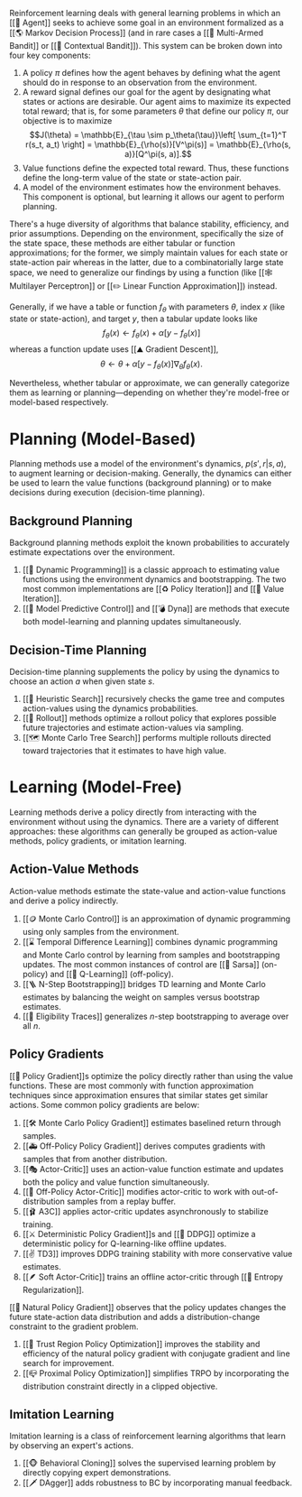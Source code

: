 Reinforcement learning deals with general learning problems in which an [[🧸 Agent]] seeks to achieve some goal in an environment formalized as a [[🌎 Markov Decision Process]] (and in rare cases a [[🎰 Multi-Armed Bandit]] or [[📖 Contextual Bandit]]). This system can be broken down into four key components:
1. A policy $\pi$ defines how the agent behaves by defining what the agent should do in response to an observation from the environment.
2. A reward signal defines our goal for the agent by designating what states or actions are desirable. Our agent aims to maximize its expected total reward; that is, for some parameters $\theta$ that define our policy $\pi$, our objective is to maximize $$J(\theta) = \mathbb{E}_{\tau \sim p_\theta(\tau)}\left[ \sum_{t=1}^T r(s_t, a_t) \right] = \mathbb{E}_{\rho(s)}[V^\pi(s)] = \mathbb{E}_{\rho(s, a)}[Q^\pi(s, a)].$$
3. Value functions define the expected total reward. Thus, these functions define the long-term value of the state or state-action pair.
4. A model of the environment estimates how the environment behaves. This component is optional, but learning it allows our agent to perform planning.

There's a huge diversity of algorithms that balance stability, efficiency, and prior assumptions. Depending on the environment, specifically the size of the state space, these methods are either tabular or function approximations; for the former, we simply maintain values for each state or state-action pair whereas in the latter, due to a combinatorially large state space, we need to generalize our findings by using a function (like [[🕸️ Multilayer Perceptron]] or [[✏️ Linear Function Approximation]]) instead.

Generally, if we have a table or function $f_\theta$ with parameters $\theta$, index $x$ (like state or state-action), and target $y$, then a tabular update looks like $$f_\theta(x) \leftarrow f_\theta(x) + \alpha[y - f_\theta(x)]$$ whereas a function update uses [[⛰️ Gradient Descent]], $$\theta \leftarrow \theta + \alpha[y - f_\theta(x)]\nabla_\theta f_\theta(x).$$

Nevertheless, whether tabular or approximate, we can generally categorize them as learning or planning—depending on whether they're model-free or model-based respectively.

# Planning (Model-Based)
Planning methods use a model of the environment's dynamics, $p(s', r \vert s, a)$, to augment learning or decision-making. Generally, the dynamics can either be used to learn the value functions (background planning) or to make decisions during execution (decision-time planning).

## Background Planning
Background planning methods exploit the known probabilities to accurately estimate expectations over the environment.
1. [[🧨 Dynamic Programming]] is a classic approach to estimating value functions using the environment dynamics and bootstrapping. The two most common implementations are [[♻️ Policy Iteration]] and [[💎 Value Iteration]].
2. [[🔮 Model Predictive Control]] and [[💣 Dyna]] are methods that execute both model-learning and planning updates simultaneously.

## Decision-Time Planning
Decision-time planning supplements the policy by using the dynamics to choose an action $a$ when given state $s$.
1. [[🌲 Heuristic Search]] recursively checks the game tree and computes action-values using the dynamics probabilities.
2. [[🎳 Rollout]] methods optimize a rollout policy that explores possible future trajectories and estimate action-values via sampling.
3. [[🗺️ Monte Carlo Tree Search]] performs multiple rollouts directed toward trajectories that it estimates to have high value.

# Learning (Model-Free)
Learning methods derive a policy directly from interacting with the environment without using the dynamics. There are a variety of different approaches: these algorithms can generally be grouped as action-value methods, policy gradients, or imitation learning.

## Action-Value Methods
Action-value methods estimate the state-value and action-value functions and derive a policy indirectly.
1. [[🪙 Monte Carlo Control]] is an approximation of dynamic programming using only samples from the environment.
2. [[⌛️ Temporal Difference Learning]] combines dynamic programming and Monte Carlo control by learning from samples and bootstrapping updates. The most common instances of control are [[🧭 Sarsa]] (on-policy) and [[🚀 Q-Learning]] (off-policy).
3. [[🪜 N-Step Bootstrapping]] bridges TD learning and Monte Carlo estimates by balancing the weight on samples versus bootstrap estimates.
4. [[🎫 Eligibility Traces]] generalizes $n$-step bootstrapping to average over all $n$.

## Policy Gradients
[[🚓 Policy Gradient]]s optimize the policy directly rather than using the value functions. These are most commonly with function approximation techniques since approximation ensures that similar states get similar actions. Some common policy gradients are below:
1. [[🛠️ Monte Carlo Policy Gradient]] estimates baselined return through samples.
2. [[🚑 Off-Policy Policy Gradient]] derives computes gradients with samples that from another distribution.
3. [[🎭 Actor-Critic]] uses an action-value function estimate and updates both the policy and value function simultaneously.
4. [[🎩 Off-Policy Actor-Critic]] modifies actor-critic to work with out-of-distribution samples from a replay buffer.
5. [[🩰 A3C]] applies actor-critic updates asynchronously to stabilize training.
6. [[⚔️ Deterministic Policy Gradient]]s and [[🧨 DDPG]] optimize a deterministic policy for Q-learning-like offline updates.
7. [[✌️ TD3]] improves DDPG training stability with more conservative value estimates.
8. [[🪶 Soft Actor-Critic]] trains an offline actor-critic through [[🎲 Entropy Regularization]].

[[🚜 Natural Policy Gradient]] observes that the policy updates changes the future state-action data distribution and adds a distribution-change constraint to the gradient problem. 
1. [[🏦 Trust Region Policy Optimization]] improves the stability and efficiency of the natural policy gradient with conjugate gradient and line search for improvement.
2. [[📪 Proximal Policy Optimization]] simplifies TRPO by incorporating the distribution constraint directly in a clipped objective.

## Imitation Learning
Imitation learning is a class of reinforcement learning algorithms that learn by observing an expert's actions.
1. [[🐵 Behavioral Cloning]] solves the supervised learning problem by directly copying expert demonstrations.
2. [[🗡️ DAgger]] adds robustness to BC by incorporating manual feedback.